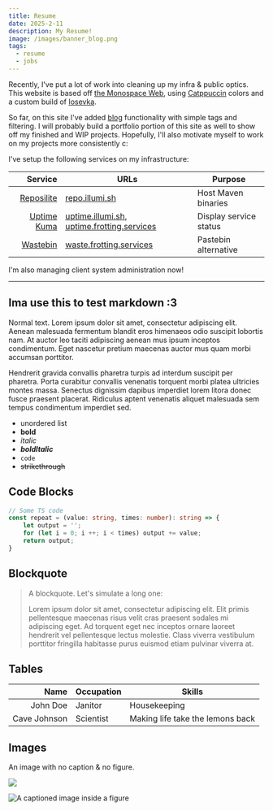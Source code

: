 ```yaml
---
title: Resume
date: 2025-2-11
description: My Resume!
image: /images/banner_blog.png
tags:
  - resume
  - jobs
---
```


Recently, I've put a lot of work into cleaning up my infra & public optics. This
website is based off [the Monospace Web][mono], using [Catppuccin][catppuccin]
colors and a custom build of [Iosevka][iosevka].

So far, on this site I've added [blog](/blog) functionality with simple tags and 
filtering. I will probably build a portfolio portion of this site as well to 
show off my finished and WIP projects. Hopefully, I'll also motivate myself to
work on my projects more consistently c:

I've setup the following services on my infrastructure:

| Service                  | URLs                                                                   | Purpose                |
| -----------------------: | ---------------------------------------------------------------------- | ---------------------- |
| [Reposilite][reposilite] | [repo.illumi.sh][repo_illumi]                                          | Host Maven binaries    |
| [Uptime Kuma][kuma]      | [uptime.illumi.sh][kuma_illumi], [uptime.frotting.services][kuma_frot] | Display service status |
| [Wastebin][waste]        | [waste.frotting.services][waste_frot]                                  | Pastebin alternative   |

I'm also managing client system administration now!

---

## Ima use this to test markdown :3

Normal text. Lorem ipsum dolor sit amet, consectetur adipiscing elit. Aenean 
malesuada fermentum blandit eros himenaeos odio suscipit lobortis nam. At auctor
leo taciti adipiscing aenean mus ipsum inceptos condimentum. Eget nascetur 
pretium maecenas auctor mus quam morbi accumsan porttitor.

Hendrerit gravida convallis pharetra turpis ad interdum suscipit per pharetra. 
Porta curabitur convallis venenatis torquent morbi platea ultricies montes
massa. Senectus dignissim dapibus imperdiet lorem litora donec fusce praesent
placerat. Ridiculus aptent venenatis aliquet malesuada sem tempus condimentum
imperdiet sed.

- unordered list
- **bold**
- *italic*
- ***boldItalic***
- `code`
- ~~strikethrough~~

## Code Blocks
```ts
// Some TS code
const repeat = (value: string, times: number): string => {
    let output = '';
    for (let i = 0; i ++; i < times) output += value;
    return output;
}
```

## Blockquote

> A blockquote. Let's simulate a long one:
> 
> Lorem ipsum dolor sit amet, consectetur adipiscing elit. Elit primis
> pellentesque maecenas risus velit cras praesent sodales mi adipiscing eget. Ad
> torquent eget nec inceptos ornare laoreet hendrerit vel pellentesque lectus
> molestie. Class viverra vestibulum porttitor fringilla habitasse purus euismod
> etiam pulvinar viverra at.

## Tables
| Name         | Occupation | Skills                           |
| -----------: | ---------- | -------------------------------- |
| John Doe     | Janitor    | Housekeeping                     |
| Cave Johnson | Scientist  | Making life take the lemons back |

## Images

An image with no caption & no figure.

![](https://i-have-a.degradationk.ink/Lizzy676e98eeXevVoBbYKbpN.png)

![A captioned image inside a figure](https://i-have-a.degradationk.ink/Lizzy676e99812WflqEhz8jCY.png)

[mono]: https://owickstrom.github.io/the-monospace-web/
[catppuccin]: https://catppuccin.com/
[iosevka]: https://typeof.net/Iosevka/
[reposilite]: https://reposilite.com/
[repo_illumi]: https://repo.illumi.sh
[kuma]: https://uptime.kuma.pet/
[kuma_illumi]: https://uptime.illumi.sh
[kuma_frot]: https://uptime.frotting.services
[waste]: https://github.com/matze/wastebin/
[waste_frot]: https://waste.frotting.services